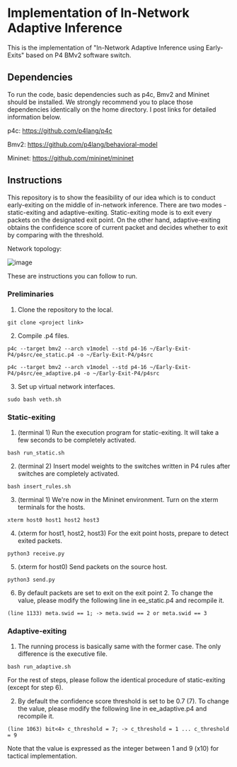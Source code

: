 # Implementation of In-Network Adaptive Inference 

This is the implementation of "In-Network Adaptive Inference using Early-Exits" based on P4 BMv2 software switch. 

## Dependencies

To run the code, basic dependencies such as p4c, Bmv2 and Mininet should be installed. We strongly recommend you to place those dependencies identically on the home directory. I post links for detailed information below.

p4c: https://github.com/p4lang/p4c

Bmv2: https://github.com/p4lang/behavioral-model

Mininet: https://github.com/mininet/mininet

## Instructions

This repository is to show the feasibility of our idea which is to conduct early-exiting on the middle of in-network inference. There are two modes - static-exiting and adaptive-exiting. Static-exiting mode is to exit every packets on the designated exit point. On the other hand, adaptive-exiting obtains the confidence score of current packet and decides whether to exit by comparing with the threshold.

Network topology:

![image](https://github.com/keemeew/Early-Exit-P4/assets/69777212/047e8c60-6513-4a85-bd37-06affa07a38e)


These are instructions you can follow to run.

### Preliminaries

1. Clone the repository to the local.
```
git clone <project link>
```

2. Compile .p4 files.
```
p4c --target bmv2 --arch v1model --std p4-16 ~/Early-Exit-P4/p4src/ee_static.p4 -o ~/Early-Exit-P4/p4src
```
```
p4c --target bmv2 --arch v1model --std p4-16 ~/Early-Exit-P4/p4src/ee_adaptive.p4 -o ~/Early-Exit-P4/p4src
```

3. Set up virtual network interfaces.
```
sudo bash veth.sh
```

### Static-exiting

1. (terminal 1) Run the execution program for static-exiting. It will take a few seconds to be completely activated.
```
bash run_static.sh
```

2. (terminal 2) Insert model weights to the switches written in P4 rules after switches are completely activated. 
```
bash insert_rules.sh
```

3. (terminal 1) We're now in the Mininet environment. Turn on the xterm terminals for the hosts.
```
xterm host0 host1 host2 host3
```

4. (xterm for host1, host2, host3) For the exit point hosts, prepare to detect exited packets. 
```
python3 receive.py
```

5. (xterm for host0) Send packets on the source host. 
```
python3 send.py
```

6. By default packets are set to exit on the exit point 2. To change the value, please modify the following line in ee_static.p4 and recompile it.
```
(line 1133) meta.swid == 1; -> meta.swid == 2 or meta.swid == 3
```

### Adaptive-exiting

1. The running process is basically same with the former case. The only difference is the executive file.
```
bash run_adaptive.sh
```
  For the rest of steps, please follow the identical procedure of static-exiting (except for step 6).

2. By default the confidence score threshold is set to be 0.7 (7). To change the value, please modify the following line in ee_adaptive.p4 and recompile it.
```
(line 1063) bit<4> c_threshold = 7; -> c_threshold = 1 ... c_threshold = 9
```
  Note that the value is expressed as the integer between 1 and 9 (x10) for tactical implementation.
